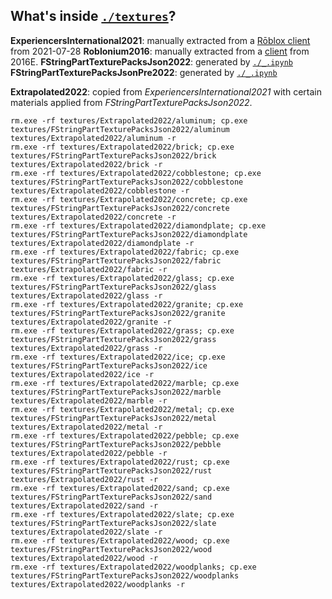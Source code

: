 ## What's inside [`./textures`](./textures/)?

**ExperiencersInternational2021**: manually extracted from a [Rōblox client](https://github.com/ExperiencersInternational/Roblox28072021/tree/main/Roblox%20Player/PlatformContent/pc/textures) from 2021-07-28
**Roblonium2016**: manually extracted from a [client](https://archive.roblonium.com/Client/Windows/RobloxPlayer/main%20%28roblox.com%29/2016/3.2016/March%209%20%280.234.0.70694%29/PlatformContent/pc/textures/) from 2016E.
**FStringPartTexturePacksJson2022**: generated by [`./_.ipynb`](./_.ipynb)
**FStringPartTexturePacksJsonPre2022**: generated by [`./_.ipynb`](./_.ipynb)

**Extrapolated2022**: copied from _ExperiencersInternational2021_ with certain materials applied from _FStringPartTexturePacksJson2022_.

```
rm.exe -rf textures/Extrapolated2022/aluminum; cp.exe textures/FStringPartTexturePacksJson2022/aluminum textures/Extrapolated2022/aluminum -r
rm.exe -rf textures/Extrapolated2022/brick; cp.exe textures/FStringPartTexturePacksJson2022/brick textures/Extrapolated2022/brick -r
rm.exe -rf textures/Extrapolated2022/cobblestone; cp.exe textures/FStringPartTexturePacksJson2022/cobblestone textures/Extrapolated2022/cobblestone -r
rm.exe -rf textures/Extrapolated2022/concrete; cp.exe textures/FStringPartTexturePacksJson2022/concrete textures/Extrapolated2022/concrete -r
rm.exe -rf textures/Extrapolated2022/diamondplate; cp.exe textures/FStringPartTexturePacksJson2022/diamondplate textures/Extrapolated2022/diamondplate -r
rm.exe -rf textures/Extrapolated2022/fabric; cp.exe textures/FStringPartTexturePacksJson2022/fabric textures/Extrapolated2022/fabric -r
rm.exe -rf textures/Extrapolated2022/glass; cp.exe textures/FStringPartTexturePacksJson2022/glass textures/Extrapolated2022/glass -r
rm.exe -rf textures/Extrapolated2022/granite; cp.exe textures/FStringPartTexturePacksJson2022/granite textures/Extrapolated2022/granite -r
rm.exe -rf textures/Extrapolated2022/grass; cp.exe textures/FStringPartTexturePacksJson2022/grass textures/Extrapolated2022/grass -r
rm.exe -rf textures/Extrapolated2022/ice; cp.exe textures/FStringPartTexturePacksJson2022/ice textures/Extrapolated2022/ice -r
rm.exe -rf textures/Extrapolated2022/marble; cp.exe textures/FStringPartTexturePacksJson2022/marble textures/Extrapolated2022/marble -r
rm.exe -rf textures/Extrapolated2022/metal; cp.exe textures/FStringPartTexturePacksJson2022/metal textures/Extrapolated2022/metal -r
rm.exe -rf textures/Extrapolated2022/pebble; cp.exe textures/FStringPartTexturePacksJson2022/pebble textures/Extrapolated2022/pebble -r
rm.exe -rf textures/Extrapolated2022/rust; cp.exe textures/FStringPartTexturePacksJson2022/rust textures/Extrapolated2022/rust -r
rm.exe -rf textures/Extrapolated2022/sand; cp.exe textures/FStringPartTexturePacksJson2022/sand textures/Extrapolated2022/sand -r
rm.exe -rf textures/Extrapolated2022/slate; cp.exe textures/FStringPartTexturePacksJson2022/slate textures/Extrapolated2022/slate -r
rm.exe -rf textures/Extrapolated2022/wood; cp.exe textures/FStringPartTexturePacksJson2022/wood textures/Extrapolated2022/wood -r
rm.exe -rf textures/Extrapolated2022/woodplanks; cp.exe textures/FStringPartTexturePacksJson2022/woodplanks textures/Extrapolated2022/woodplanks -r
```

